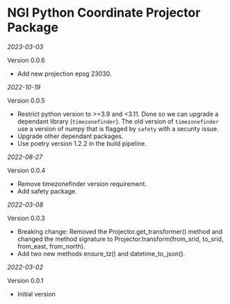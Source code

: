 # NGI Python Coordinate Projector Package

_2023-03-03_

Version 0.0.6

- Add new projection epsg 23030.

_2022-10-19_

Version 0.0.5

- Restrict python version to >=3.9 and <3.11. Done so we can upgrade a dependant library (`timezonefinder`). The old
  version of `timezonefinder` use a version of numpy that is flagged by `safety` with a security issue.
- Upgrade other dependant packages.
- Use poetry version 1.2.2 in the build pipeline.

_2022-08-27_

Version 0.0.4

- Remove timezonefinder version requirement.
- Add safety package.

_2022-03-08_

Version 0.0.3

- Breaking change: Removed the Projector.get_transformer() method and changed the
  method signature to Projector.transform(from_srid, to_srid, from_east, from_north).
- Add two new methods ensure_tz() and datetime_to_json().

_2022-03-02_

Version 0.0.1

- Initial version
